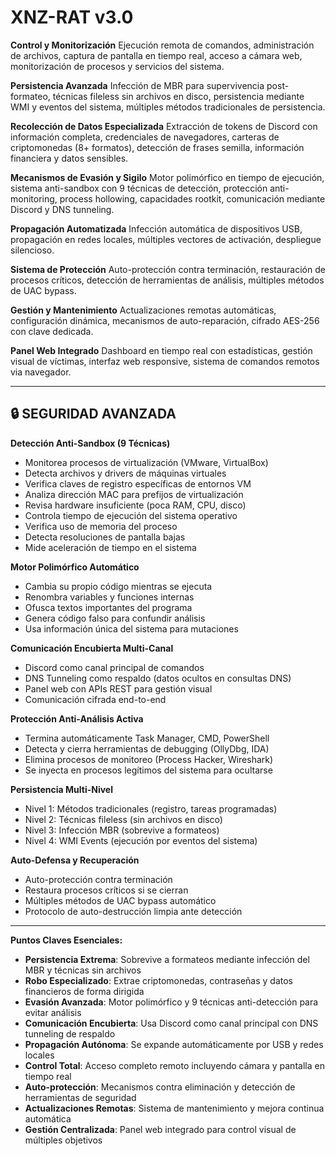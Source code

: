 # XNZ-RAT v3.0

**Control y Monitorización**
Ejecución remota de comandos, administración de archivos, captura de pantalla en tiempo real, acceso a cámara web, monitorización de procesos y servicios del sistema.

**Persistencia Avanzada**
Infección de MBR para supervivencia post-formateo, técnicas fileless sin archivos en disco, persistencia mediante WMI y eventos del sistema, múltiples métodos tradicionales de persistencia.

**Recolección de Datos Especializada**
Extracción de tokens de Discord con información completa, credenciales de navegadores, carteras de criptomonedas (8+ formatos), detección de frases semilla, información financiera y datos sensibles.

**Mecanismos de Evasión y Sigilo**
Motor polimórfico en tiempo de ejecución, sistema anti-sandbox con 9 técnicas de detección, protección anti-monitoring, process hollowing, capacidades rootkit, comunicación mediante Discord y DNS tunneling.

**Propagación Automatizada**
Infección automática de dispositivos USB, propagación en redes locales, múltiples vectores de activación, despliegue silencioso.

**Sistema de Protección**
Auto-protección contra terminación, restauración de procesos críticos, detección de herramientas de análisis, múltiples métodos de UAC bypass.

**Gestión y Mantenimiento**
Actualizaciones remotas automáticas, configuración dinámica, mecanismos de auto-reparación, cifrado AES-256 con clave dedicada.

**Panel Web Integrado**
Dashboard en tiempo real con estadísticas, gestión visual de víctimas, interfaz web responsive, sistema de comandos remotos via navegador.

---

## 🔒 SEGURIDAD AVANZADA

**Detección Anti-Sandbox (9 Técnicas)**
- Monitorea procesos de virtualización (VMware, VirtualBox)
- Detecta archivos y drivers de máquinas virtuales
- Verifica claves de registro específicas de entornos VM
- Analiza dirección MAC para prefijos de virtualización
- Revisa hardware insuficiente (poca RAM, CPU, disco)
- Controla tiempo de ejecución del sistema operativo
- Verifica uso de memoria del proceso
- Detecta resoluciones de pantalla bajas
- Mide aceleración de tiempo en el sistema

**Motor Polimórfico Automático**
- Cambia su propio código mientras se ejecuta
- Renombra variables y funciones internas
- Ofusca textos importantes del programa
- Genera código falso para confundir análisis
- Usa información única del sistema para mutaciones

**Comunicación Encubierta Multi-Canal**
- Discord como canal principal de comandos
- DNS Tunneling como respaldo (datos ocultos en consultas DNS)
- Panel web con APIs REST para gestión visual
- Comunicación cifrada end-to-end

**Protección Anti-Análisis Activa**
- Termina automáticamente Task Manager, CMD, PowerShell
- Detecta y cierra herramientas de debugging (OllyDbg, IDA)
- Elimina procesos de monitoreo (Process Hacker, Wireshark)
- Se inyecta en procesos legítimos del sistema para ocultarse

**Persistencia Multi-Nivel**
- Nivel 1: Métodos tradicionales (registro, tareas programadas)
- Nivel 2: Técnicas fileless (sin archivos en disco)
- Nivel 3: Infección MBR (sobrevive a formateos)
- Nivel 4: WMI Events (ejecución por eventos del sistema)

**Auto-Defensa y Recuperación**
- Auto-protección contra terminación
- Restaura procesos críticos si se cierran
- Múltiples métodos de UAC bypass automático
- Protocolo de auto-destrucción limpia ante detección

---

**Puntos Claves Esenciales:**

- **Persistencia Extrema**: Sobrevive a formateos mediante infección del MBR y técnicas sin archivos
- **Robo Especializado**: Extrae criptomonedas, contraseñas y datos financieros de forma dirigida
- **Evasión Avanzada**: Motor polimórfico y 9 técnicas anti-detección para evitar análisis
- **Comunicación Encubierta**: Usa Discord como canal principal con DNS tunneling de respaldo
- **Propagación Autónoma**: Se expande automáticamente por USB y redes locales
- **Control Total**: Acceso completo remoto incluyendo cámara y pantalla en tiempo real
- **Auto-protección**: Mecanismos contra eliminación y detección de herramientas de seguridad
- **Actualizaciones Remotas**: Sistema de mantenimiento y mejora continua automática
- **Gestión Centralizada**: Panel web integrado para control visual de múltiples objetivos
